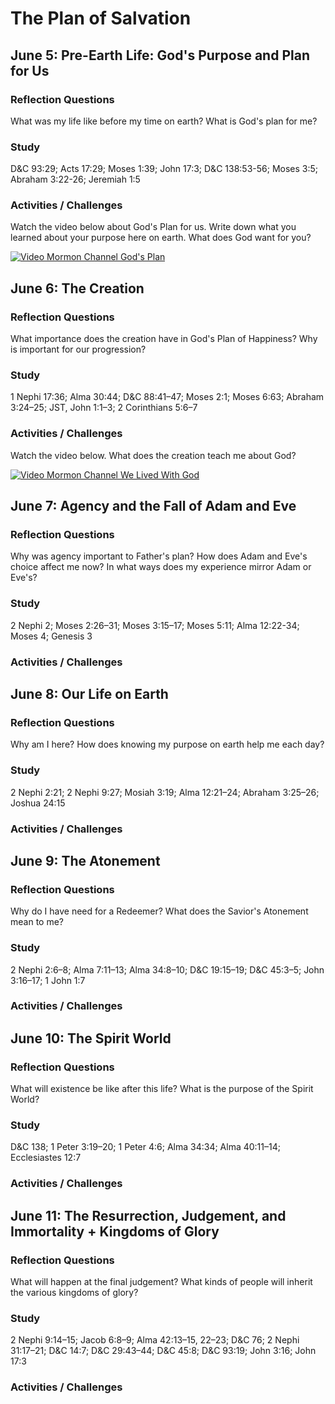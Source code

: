 # The Plan of Salvation

## June 5: Pre-Earth Life: God's Purpose and Plan for Us

### Reflection Questions

What was my life like before my time on earth? What is God's plan for me?

### Study

D&C 93:29; Acts 17:29; Moses 1:39; John 17:3; D&C 138:53-56; Moses 3:5; Abraham 3:22-26; Jeremiah 1:5

### Activities / Challenges

Watch the video below about God's Plan for us. Write down what you learned about your purpose here on earth. What does God want for you?

[![Video Mormon Channel God's Plan](https://img.youtube.com/vi/9MiF_HKoFr4/0.jpg)](https://www.youtube.com/watch?v=9MiF_HKoFr4)

## June 6: The Creation

### Reflection Questions

What importance does the creation have in God's Plan of Happiness? Why is important for our progression?

### Study

1 Nephi 17:36; Alma 30:44; D&C 88:41–47; Moses 2:1; Moses 6:63; Abraham 3:24–25; JST, John 1:1–3; 2 Corinthians 5:6–7

### Activities / Challenges

Watch the video below. What does the creation teach me about God? 

[![Video Mormon Channel We Lived With God](https://img.youtube.com/vi/JR8qIrJcJh4/0.jpg)](https://www.youtube.com/watch?v=JR8qIrJcJh4)

## June 7: Agency and the Fall of Adam and Eve

### Reflection Questions

Why was agency important to Father's plan? How does Adam and Eve's choice affect me now? In what ways does my experience mirror Adam or Eve's?

### Study

2 Nephi 2; Moses 2:26–31; Moses 3:15–17; Moses 5:11; Alma 12:22-34; Moses 4; Genesis 3

### Activities / Challenges

## June 8: Our Life on Earth

### Reflection Questions

Why am I here? How does knowing my purpose on earth help me each day?

### Study

2 Nephi 2:21; 2 Nephi 9:27; Mosiah 3:19; Alma 12:21–24; Abraham 3:25–26; Joshua 24:15

### Activities / Challenges

## June 9: The Atonement

### Reflection Questions

Why do I have need for a Redeemer? What does the Savior's Atonement mean to me?

### Study

2 Nephi 2:6–8; Alma 7:11–13; Alma 34:8–10; D&C 19:15–19; D&C 45:3–5; John 3:16–17; 1 John 1:7

### Activities / Challenges

## June 10: The Spirit World

### Reflection Questions

What will existence be like after this life? What is the purpose of the Spirit World?

### Study

D&C 138; 1 Peter 3:19–20; 1 Peter 4:6; Alma 34:34; Alma 40:11–14; Ecclesiastes 12:7

### Activities / Challenges

## June 11: The Resurrection, Judgement, and Immortality + Kingdoms of Glory 

### Reflection Questions

What will happen at the final judgement? What kinds of people will inherit the various kingdoms of glory?

### Study

2 Nephi 9:14–15; Jacob 6:8–9; Alma 42:13–15, 22–23; D&C 76; 2 Nephi 31:17–21; D&C 14:7; D&C 29:43–44; D&C 45:8; D&C 93:19; John 3:16; John 17:3

### Activities / Challenges
